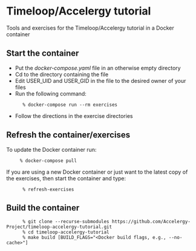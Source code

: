 Timeloop/Accelergy tutorial
============================

Tools and exercises for the Timeloop/Accelergy tutorial in a Docker container

Start the container
-----------------

- Put the *docker-compose.yaml* file in an otherwise empty directory
- Cd to the directory containing the file
- Edit USER_UID and USER_GID in the file to the desired owner of your files
- Run the following command:
```
      % docker-compose run --rm exercises 
```
- Follow the directions in the exercise directories


Refresh the container/exercises
----------------------

To update the Docker container run:

```
     % docker-compose pull
````

If you are using a new Docker container or just want to the latest
copy of the exercises, then start the container and type:

```
      % refresh-exercises
```


Build the container
--------------------

```
      % git clone --recurse-submodules https://github.com/Accelergy-Project/timeloop-accelergy-tutorial.git
      % cd timeloop-accelergy-tutorial
      % make build [BUILD_FLAGS="<Docker build flags, e.g., --no-cache>"]
```
